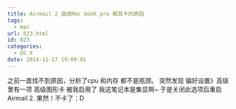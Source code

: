 ```yaml
---
title: Airmail 2 造成Mac book pro 极其卡的原因
tags:
  - mac
url: 823.html
id: 823
categories:
  - OS X
date: 2014-11-17 19:09:01
---
```


之前一直找不到原因，分析了cpu 和内存 都不是瓶颈。 突然发现 偏好设置》高级 里有一项 高级图形卡 被我启用了 我这笔记本是集显啊~ 于是关闭此选项后重启 Airmail 2. 果然！不卡了：D